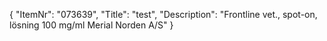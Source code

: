 {
  "ItemNr": "073639",
  "Title": "test",
  "Description": "Frontline vet., spot-on, lösning 100 mg/ml Merial Norden A/S"
}